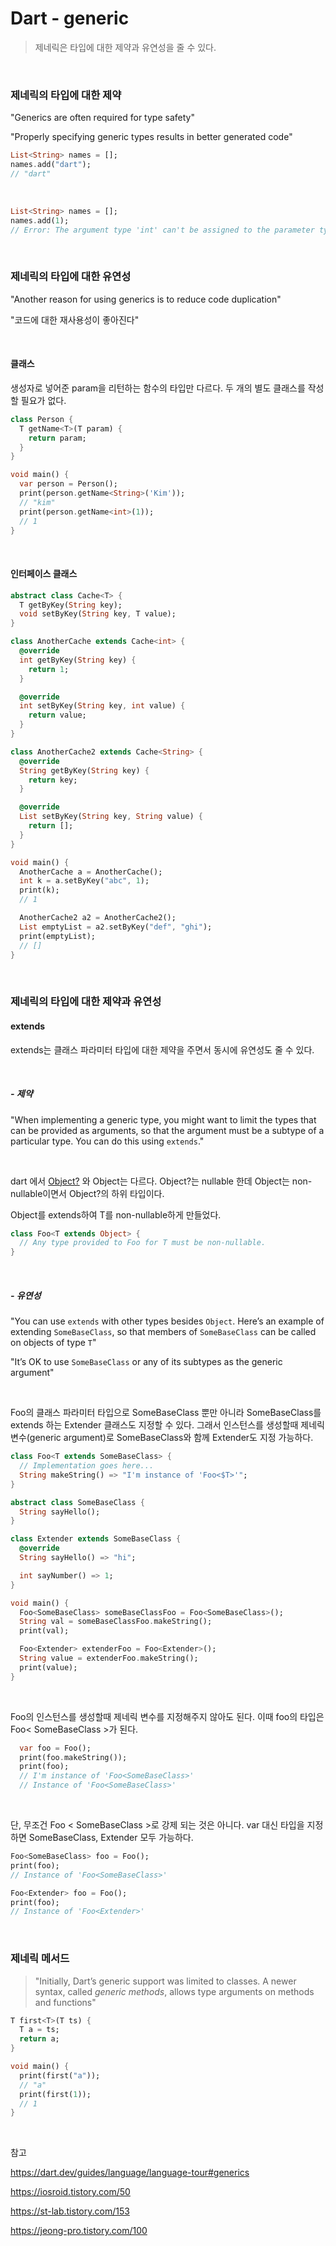 # Dart - generic

> 제네릭은 타입에 대한 제약과 유연성을 줄 수 있다.

<br>

### 제네릭의 타입에 대한 제약

"Generics are often required for type safety"

"Properly specifying generic types results in better generated code"

```dart
List<String> names = [];
names.add("dart");
// "dart"
```

<br>

```dart
List<String> names = [];
names.add(1);
// Error: The argument type 'int' can't be assigned to the parameter type 'String'.
```

<br>

### 제네릭의 타입에 대한 유연성

"Another reason for using generics is to reduce code duplication"

"코드에 대한 재사용성이 좋아진다"

<br>

#### 클래스 

생성자로 넣어준 param을 리턴하는 함수의 타입만 다르다. 두 개의 별도 클래스를 작성할 필요가 없다.

```dart
class Person {
  T getName<T>(T param) {
    return param;
  }
}

void main() {
  var person = Person();
  print(person.getName<String>('Kim'));
  // "kim"
  print(person.getName<int>(1));
  // 1
}
```

<br>

#### 인터페이스 클래스

```dart
abstract class Cache<T> {
  T getByKey(String key);
  void setByKey(String key, T value);
}

class AnotherCache extends Cache<int> {
  @override
  int getByKey(String key) {
    return 1;
  }

  @override
  int setByKey(String key, int value) {
    return value;
  }
}

class AnotherCache2 extends Cache<String> {
  @override
  String getByKey(String key) {
    return key;
  }

  @override
  List setByKey(String key, String value) {
    return [];
  }
}

void main() {
  AnotherCache a = AnotherCache();
  int k = a.setByKey("abc", 1);
  print(k);
  // 1

  AnotherCache2 a2 = AnotherCache2();
  List emptyList = a2.setByKey("def", "ghi");
  print(emptyList);
  // []
}
```

<br>

### 제네릭의 타입에 대한 제약과 유연성

#### extends

extends는 클래스 파라미터 타입에 대한 제약을 주면서 동시에 유연성도 줄 수 있다.

<br>

##### - 제약

"When implementing a generic type, you might want to limit the types that can be provided as arguments, so that the argument must be a subtype of a particular type. You can do this using `extends`."

<br>

dart 에서 [Object?](https://dart.dev/null-safety/understanding-null-safety#top-and-bottom) 와 Object는 다르다. Object?는 nullable 한데 Object는 non-nullable이면서 Object?의 하위 타입이다.

Object를 extends하여 T를 non-nullable하게 만들었다.

```dart
class Foo<T extends Object> {
  // Any type provided to Foo for T must be non-nullable.
}
```

<br>

##### - 유연성

"You can use `extends` with other types besides `Object`. Here’s an example of extending `SomeBaseClass`, so that members of `SomeBaseClass` can be called on objects of type `T`"

"It’s OK to use `SomeBaseClass` or any of its subtypes as the generic argument"

<br>

 Foo의 클래스 파라미터 타입으로 SomeBaseClass 뿐만 아니라 SomeBaseClass를 extends 하는 Extender 클래스도 지정할 수 있다. 그래서 인스턴스를 생성할때 제네릭 변수(generic argument)로 SomeBaseClass와 함께 Extender도 지정 가능하다.

```dart
class Foo<T extends SomeBaseClass> {
  // Implementation goes here...
  String makeString() => "I'm instance of 'Foo<$T>'";
}

abstract class SomeBaseClass {
  String sayHello();
}

class Extender extends SomeBaseClass {
  @override
  String sayHello() => "hi";

  int sayNumber() => 1;
}

void main() {
  Foo<SomeBaseClass> someBaseClassFoo = Foo<SomeBaseClass>();
  String val = someBaseClassFoo.makeString();
  print(val);

  Foo<Extender> extenderFoo = Foo<Extender>();
  String value = extenderFoo.makeString();
  print(value);
}
```

<br>

Foo의 인스턴스를 생성할때 제네릭 변수를 지정해주지 않아도 된다. 이때 foo의 타입은 Foo< SomeBaseClass >가 된다.

```dart
  var foo = Foo();
  print(foo.makeString());
  print(foo);
  // I'm instance of 'Foo<SomeBaseClass>'
  // Instance of 'Foo<SomeBaseClass>'
```

<br>

단, 무조건 Foo < SomeBaseClass >로 강제 되는 것은 아니다. var 대신 타입을 지정하면 SomeBaseClass, Extender 모두 가능하다.

```dart
Foo<SomeBaseClass> foo = Foo();
print(foo);
// Instance of 'Foo<SomeBaseClass>'
```

```dart
Foo<Extender> foo = Foo();
print(foo);
// Instance of 'Foo<Extender>'
```

<br>

### 제네릭 메서드

> "Initially, Dart’s generic support was limited to classes. A newer syntax, called *generic methods*, allows type arguments on methods and functions"

```dart
T first<T>(T ts) {
  T a = ts;
  return a;
}

void main() {
  print(first("a"));
  // "a"
  print(first(1));
  // 1
}
```



<br>

참고

https://dart.dev/guides/language/language-tour#generics

https://iosroid.tistory.com/50

https://st-lab.tistory.com/153

https://jeong-pro.tistory.com/100
